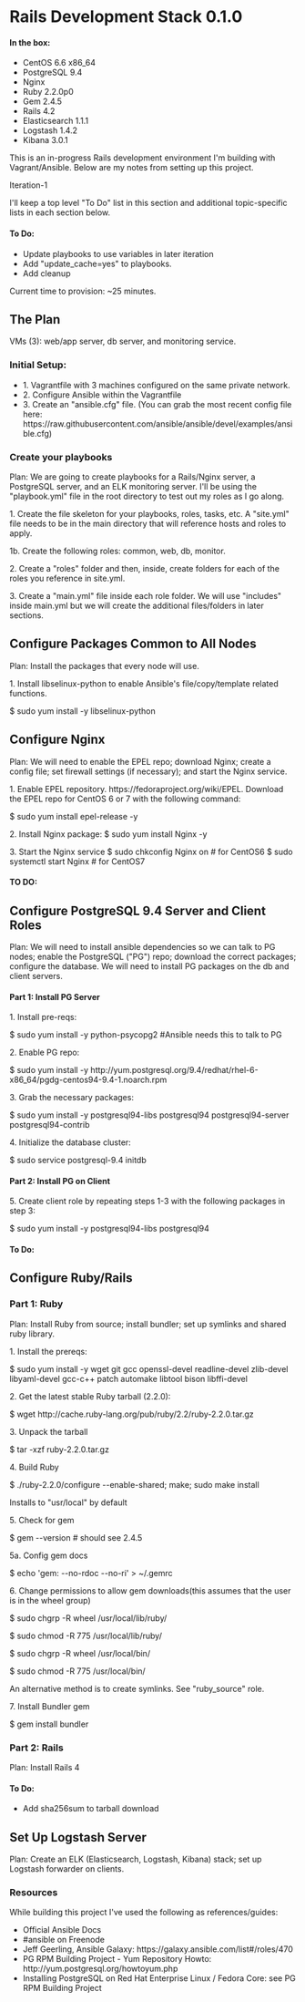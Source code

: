 <h1>Rails Development Stack 0.1.0</h1>
<h4>In the box:</h4>
<ul>
<li>CentOS 6.6 x86_64</li>
<li>PostgreSQL 9.4</li>
<li>Nginx</li>
<li>Ruby 2.2.0p0</li>
<li>Gem 2.4.5</li>
<li>Rails 4.2</li>
<li>Elasticsearch 1.1.1</li>
<li>Logstash 1.4.2</li>
<li>Kibana 3.0.1</li>
</ul>

<p>This is an in-progress Rails development environment I'm building with Vagrant/Ansible.  Below are my notes from setting up this project.</p>

<p>Iteration-1</p>

<p>I'll keep a top level "To Do" list in this section and additional topic-specific lists in each section below.</p>

<h4>To Do:</h4>
<ul>
<li>Update playbooks to use variables in later iteration</li>
<li>Add "update_cache=yes" to playbooks.</li>
<li>Add cleanup</li>
</ul>

<p>Current time to provision: ~25 minutes.</p>
<h2>The Plan</h2>
VMs (3): web/app server, db server, and monitoring service.

<h3>Initial Setup:</h3>
<ul>
	<li>1.  Vagrantfile with 3 machines configured on the same private network.</li>
	<li>2.  Configure Ansible within the Vagrantfile</li>
	<li>3. Create an "ansible.cfg" file.  (You can grab the most recent config file here: https://raw.githubusercontent.com/ansible/ansible/devel/examples/ansible.cfg)</li>
</ul>

<h3>Create your playbooks</h3>
<p>Plan:  We are going to create playbooks for a Rails/Nginx server, a PostgreSQL server, and an ELK monitoring server.  I'll be using the "playbook.yml" file in the root directory to test out my roles as I go along.</p>

<p>1.  Create the file skeleton for your playbooks, roles, tasks, etc.  A "site.yml" file needs to be in the main directory that will reference hosts and roles to apply.</p>
<p>1b.  Create the following roles: common, web, db, monitor.</p>
<p>2.  Create a "roles" folder and then, inside, create folders for each of the roles you reference in site.yml.</p>
<p>3. Create a "main.yml" file inside each role folder.  We will use "includes" inside main.yml but we will create the additional files/folders in later sections.</p>

<h2>Configure Packages Common to All Nodes</h2>
<p>Plan: Install the packages that every node will use.</p>

<p>1.  Install libselinux-python to enable Ansible's file/copy/template related functions.</p>
<p>$ sudo yum install -y libselinux-python</p>

<h2>Configure Nginx</h2>
<p>Plan: We will need to enable the EPEL repo; download Nginx; create a config file; set firewall settings (if necessary); and start the Nginx service.</p>

<p>1.  Enable EPEL repository.  https://fedoraproject.org/wiki/EPEL.  
Download the EPEL repo for CentOS 6 or 7 with the following command:

$ sudo yum install epel-release -y
</p>
<p>2.  Install Nginx package:
$ sudo yum install Nginx -y
</p>
<p>3.  Start the Nginx service
$ sudo chkconfig Nginx on # for CentOS6
$ sudo systemctl start Nginx # for CentOS7
</p>
<h4>TO DO:</h4>
<p><ul>
</ul>
</p>

<h2>Configure PostgreSQL 9.4 Server and Client Roles</h2>
<p>Plan: We will need to install ansible dependencies so we can talk to PG nodes; enable the PostgreSQL ("PG") repo; download the correct packages; configure the database.  We will need to install PG packages on the db and client servers.
</p>
<h4>Part 1: Install PG Server</h4>
<p>1. Install pre-reqs:</p>
<p>
$ sudo yum install -y python-psycopg2 #Ansible needs this to talk to PG
</p>
<p>2. Enable PG repo:</p> 
<p>
$ sudo yum install -y http://yum.postgresql.org/9.4/redhat/rhel-6-x86_64/pgdg-centos94-9.4-1.noarch.rpm
</p>
<p>3. Grab the necessary packages:</p>
<p>
$ sudo yum install -y postgresql94-libs postgresql94 postgresql94-server postgresql94-contrib</p>

<p>4. Initialize the database cluster:</p>
<p>
$ sudo service postgresql-9.4 initdb</p>

<h4>Part 2: Install PG on Client</h4>
<p>5. Create client role by repeating steps 1-3 with the following packages in step 3:</p>
<p>$ sudo yum install -y postgresql94-libs postgresql94</p>

<h4>To Do:</h4>
<ol>
</ol>

<h2>Configure Ruby/Rails</h2>
<h3>Part 1: Ruby</h3>
<p>Plan:  Install Ruby from source; install bundler; set up symlinks and shared ruby library.</p>

<p>1. Install the prereqs:</p>
<p>$ sudo yum install -y wget git gcc openssl-devel readline-devel zlib-devel libyaml-devel gcc-c++ patch automake libtool bison libffi-devel</p>

<p>2. Get the latest stable Ruby tarball (2.2.0):</p>
<p>$ wget http://cache.ruby-lang.org/pub/ruby/2.2/ruby-2.2.0.tar.gz</p>

<p>3. Unpack the tarball</p>
<p>$ tar -xzf ruby-2.2.0.tar.gz</p>

<p>4. Build Ruby</p>
<p>$ ./ruby-2.2.0/configure --enable-shared; make; sudo make install</p>
<p>Installs to "usr/local" by default</p>

<p>5. Check for gem</p>
<p>$ gem --version # should see 2.4.5</p>

<p>5a. Config gem docs</p>
<p>$ echo 'gem: --no-rdoc --no-ri' > ~/.gemrc</p>

<p>6. Change permissions to allow gem downloads(this assumes that the user is in the wheel group)</p>
<p>$ sudo chgrp -R wheel /usr/local/lib/ruby/</p>
<p>$ sudo chmod -R 775 /usr/local/lib/ruby/</p>
<p>$ sudo chgrp -R wheel /usr/local/bin/</p>
<p>$ sudo chmod -R 775 /usr/local/bin/</p>

<p>An alternative method is to create symlinks.  See "ruby_source" role.</p>

<p>7. Install Bundler gem</p>
<p>$ gem install bundler</p>

<h3>Part 2: Rails</h3>
<p>Plan: Install Rails 4</p>

<h4>To Do:</h4>
<ul>
<li>Add sha256sum to tarball download</li>
</ul>

<h2>Set Up Logstash Server</h2>
<p>Plan: Create an ELK (Elasticsearch, Logstash, Kibana) stack; set up Logstash forwarder on clients.</p>

<h3>Resources</h3>
While building this project I've used the following as references/guides:
<ul>
<li>Official Ansible Docs</li>
<li>#ansible on Freenode</li>
<li>Jeff Geerling, Ansible Galaxy: https://galaxy.ansible.com/list#/roles/470</li>
<li>PG RPM Building Project - Yum Repository Howto: http://yum.postgresql.org/howtoyum.php</li>
<li>Installing PostgreSQL on Red Hat Enterprise Linux / Fedora Core: see PG RPM Building Project</li>
</ul>